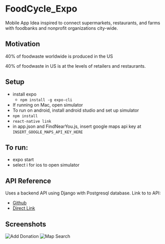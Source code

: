 # FoodCycle_Expo
Mobile App Idea inspired to connect supermarkets, restaurants, and farms with foodbanks and nonprofit organizations city-wide.

## Motivation 
40% of foodwaste worldwide is produced in the US

40% of foodwaste in US is at the levels of retailers and restaurants. 

## Setup 
- install expo 
  - `npm install -g expo-cli`
- If running on Mac, open simulator 
- To run on android, install android studio and set up simulator 
- `npm install`
- `react-native link`
- in app.json and FindNearYou.js, insert google maps api key at `INSERT_GOOGLE_MAPS_API_KEY_HERE`

## To run:
- expo start
- select i for ios to open simulator 

## API Reference
Uses a backend API using Django with Postgresql database. 
Link to to API:
- [Github](https://github.com/hertweckhr1/api_foodcycle)
- [Direct Link](http://104.199.122.67:8000/api/user/donee-info/)

## Screenshots
![Add Donation](https://media.giphy.com/media/BZhrlNyvQwqNnrcwP8/giphy.gif)
![Map Search](https://media.giphy.com/media/foaUOeBa6S98kBY0cD/giphy.gif)
